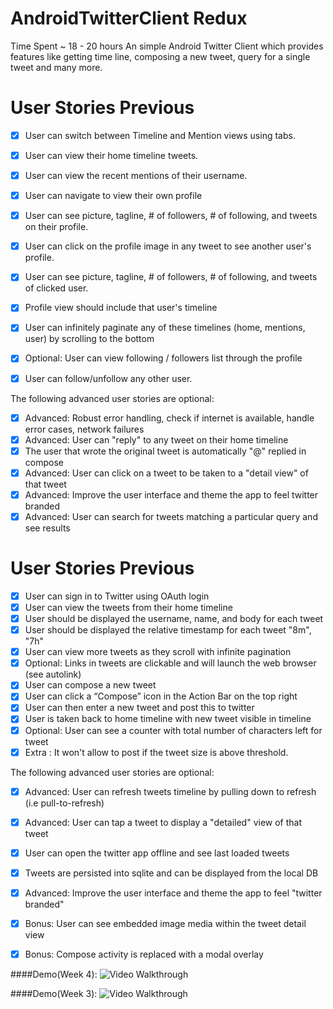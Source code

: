 AndroidTwitterClient Redux
====================
Time Spent ~ 18 - 20 hours
An simple Android Twitter Client which provides features like getting time line, composing
a new tweet, query for a single tweet and many more.

User Stories Previous
====================

* [x] User can switch between Timeline and Mention views using tabs.
* [x] User can view their home timeline tweets.
* [x] User can view the recent mentions of their username.
* [x] User can navigate to view their own profile
* [x] User can see picture, tagline, # of followers, # of following, and tweets on their profile.
* [x] User can click on the profile image in any tweet to see another user's profile.
* [x] User can see picture, tagline, # of followers, # of following, and tweets of clicked user.
* [x] Profile view should include that user's timeline
* [x] User can infinitely paginate any of these timelines (home, mentions, user) by scrolling to the bottom
* [x] Optional: User can view following / followers list through the profile
* [x] User can follow/unfollow any other user.


The following advanced user stories are optional:

* [x] Advanced: Robust error handling, check if internet is available, handle error cases, network failures
* [x] Advanced: User can "reply" to any tweet on their home timeline
* [x] The user that wrote the original tweet is automatically "@" replied in compose
* [x] Advanced: User can click on a tweet to be taken to a "detail view" of that tweet
* [x] Advanced: Improve the user interface and theme the app to feel twitter branded
* [x] Advanced: User can search for tweets matching a particular query and see results

User Stories Previous
====================

* [x] User can sign in to Twitter using OAuth login
* [x] User can view the tweets from their home timeline
* [x] User should be displayed the username, name, and body for each tweet
* [x] User should be displayed the relative timestamp for each tweet "8m", "7h"
* [x] User can view more tweets as they scroll with infinite pagination
* [x] Optional: Links in tweets are clickable and will launch the web browser (see autolink)
* [x] User can compose a new tweet
* [x] User can click a “Compose” icon in the Action Bar on the top right
* [x] User can then enter a new tweet and post this to twitter
* [x] User is taken back to home timeline with new tweet visible in timeline
* [x] Optional: User can see a counter with total number of characters left for tweet
* [x] Extra : It won't allow to post if the tweet size is above threshold.

The following advanced user stories are optional:

* [x] Advanced: User can refresh tweets timeline by pulling down to refresh (i.e pull-to-refresh)
* [x] Advanced: User can tap a tweet to display a "detailed" view of that tweet
* [x] User can open the twitter app offline and see last loaded tweets
* [x] Tweets are persisted into sqlite and can be displayed from the local DB
* [x] Advanced: Improve the user interface and theme the app to feel "twitter branded"
* [x] Bonus: User can see embedded image media within the tweet detail view
* [x] Bonus: Compose activity is replaced with a modal overlay


####Demo(Week 4):
![Video Walkthrough](Demo.gif)

####Demo(Week 3):
![Video Walkthrough](Demo_Previous.gif)